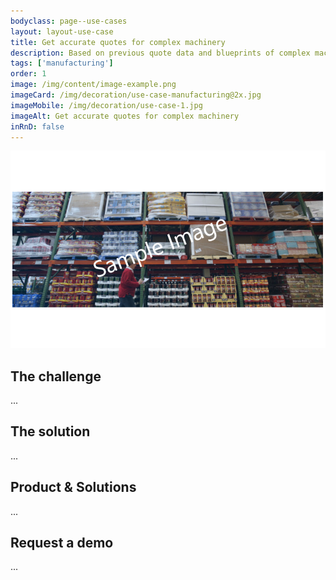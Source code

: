 ```yaml
---
bodyclass: page--use-cases
layout: layout-use-case
title: Get accurate quotes for complex machinery
description: Based on previous quote data and blueprints of complex machinery SeMI's Weaviate can quickly give a quote range at the first customer interaction
tags: ['manufacturing']
order: 1
image: /img/content/image-example.png
imageCard: /img/decoration/use-case-manufacturing@2x.jpg
imageMobile: /img/decoration/use-case-1.jpg
imageAlt: Get accurate quotes for complex machinery
inRnD: false
---
```

![Get accurate quotes for complex machinery](/img/sample-usecase.png)

## The challenge

...

## The solution

...

## Product & Solutions

...

## Request a demo

...
